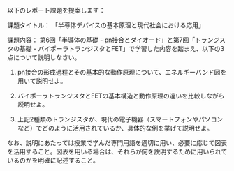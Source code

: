 以下のレポート課題を提案します：

課題タイトル：
「半導体デバイスの基本原理と現代社会における応用」

課題内容：
第6回「半導体の基礎 - pn接合とダイオード」と第7回「トランジスタの基礎 - バイポーラトランジスタとFET」で学習した内容を踏まえ、以下の3点について説明しなさい。

1. pn接合の形成過程とその基本的な動作原理について、エネルギーバンド図を用いて説明せよ。

2. バイポーラトランジスタとFETの基本構造と動作原理の違いを比較しながら説明せよ。

3. 上記2種類のトランジスタが、現代の電子機器（スマートフォンやパソコンなど）でどのように活用されているか、具体的な例を挙げて説明せよ。

なお、説明にあたっては授業で学んだ専門用語を適切に用い、必要に応じて図表を活用すること。図表を用いる場合は、それらが何を説明するために用いられているのかを明確に記述すること。